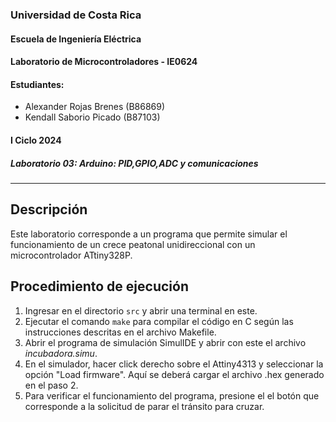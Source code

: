 ### Universidad de Costa Rica
#### Escuela de Ingeniería Eléctrica
#### Laboratorio de Microcontroladores - IE0624
#### Estudiantes: 
- Alexander Rojas Brenes (B86869)
- Kendall Saborio Picado (B87103)
#### I Ciclo 2024
##### Laboratorio 03: Arduino: PID,GPIO,ADC y comunicaciones
---
## Descripción
Este laboratorio corresponde a un programa que permite simular el funcionamiento de un crece peatonal unidireccional con un microcontrolador ATtiny328P. 

## Procedimiento de ejecución
1. Ingresar en el directorio `src` y abrir una terminal en este. 
2. Ejecutar el comando `make` para compilar el código en C según las instrucciones descritas en el archivo Makefile. 
3. Abrir el programa de simulación SimulIDE y abrir con este el archivo *incubadora.simu*. 
4. En el simulador, hacer click derecho sobre el Attiny4313 y seleccionar la opción "Load firmware". Aquí se deberá cargar el archivo .hex generado en el paso 2. 
5. Para verificar el funcionamiento del programa, presione el el botón que corresponde a la solicitud de parar el tránsito para cruzar. 